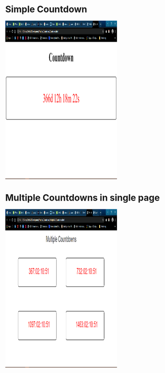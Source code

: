 
</head>
<body>
	<div>
		<h1>Simple Countdown</h1>
		<img src="SimpleCountdown.png" width="70%" height="500px">
	</div>
	<div>
		<h1>Multiple Countdowns in single page </h1>
		<img src="MultipleCountdowninsinglepage.png"  width="70%" height="500px">
	</div>
</body>
</html>
